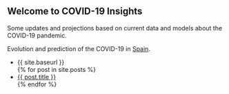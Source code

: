 ## Welcome to COVID-19 Insights

Some updates and projections based on current data and models about the COVID-19 pandemic.

Evolution and prediction of the COVID-19 in [Spain](https://github.com/pablocarb/covid19/blob/master/covid-19-predictions.ipynb).

<ul>
<li>
{{ site.baseurl }}</li>
  {% for post in site.posts %}
    <li>
      <a href="{{ site.baseurl }}/{{ post.url }}">{{ post.title }}</a>
    </li>
  {% endfor %}
</ul>

